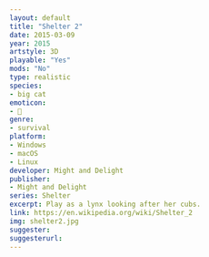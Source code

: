 ```yaml
---
layout: default
title: "Shelter 2"
date: 2015-03-09
year: 2015
artstyle: 3D
playable: "Yes"
mods: "No"
type: realistic
species: 
- big cat
emoticon: 
- 🦡
genre: 
- survival
platform:
- Windows
- macOS
- Linux
developer: Might and Delight
publisher:
- Might and Delight
series: Shelter
excerpt: Play as a lynx looking after her cubs. 
link: https://en.wikipedia.org/wiki/Shelter_2
img: shelter2.jpg
suggester: 
suggesterurl:  
---
```


